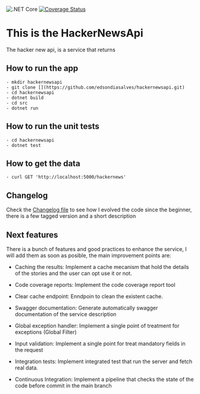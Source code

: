 ![.NET Core](https://github.com/edsondiasalves/hackernewsapi/workflows/.NET%20Core/badge.svg?branch=master)
[![Coverage Status](https://coveralls.io/repos/github/edsondiasalves/hackernewsapi/badge.svg)](https://coveralls.io/github/edsondiasalves/hackernewsapi)

# This is the HackerNewsApi

The hacker new api, is a service that returns


## How to run the app
    - mkdir hackernewsapi
    - git clone [](https://github.com/edsondiasalves/hackernewsapi.git)
    - cd hackernewsapi
    - dotnet build
    - cd src
    - dotnet run 

## How to run the unit tests
    - cd hackernewsapi
    - dotnet test

## How to get the data
    - curl GET 'http://localhost:5000/hackernews'

## Changelog

Check the [Changelog file](/CHANGELOG.md) to see how I evolved the code since the beginner, there is a few tagged version and a short description
## Next features

There is a bunch of features and good practices to enhance the service, I will add them as soon as posible, the main improvement points are:

 - Caching the results: Implement a cache mecanism that hold the details of the stories and the user can opt use it or not.

 - Code coverage reports: Implement the code coverage report tool

 - Clear cache endpoint: Enndpoin to clean the existent cache.

 - Swagger documentation: Generate automatically swagger documentation of the service description

 - Global exception handler: Implement a single point of treatment for exceptions (Global Filter)

 - Input validation: Implement a single point for treat mandatory fields in the request

 - Integration tests: Implement integrated test that run the server and fetch real data.

 - Continuous Integration: Implement a pipeline that checks the state of the code before commit in the main branch